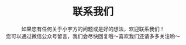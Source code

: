 ---
title : "联系我们"
subtitle : "如果您有任何关于小宇方的问题或是好的想法，欢迎联系我们！<br>
您可以通过微信公众号留言，我们会尽快回复哦～喜欢我们还请多多关注哟～"
contactItem:
# contact Item loop
  - title : "联系人：梁经理"
    icon : "ti-headphone-alt" # themify icon pack : https://themify.me/themify-icons
    list:
      - listItem : "177 1735 4212"
        
    # contact Item loop
  - title : "微信公众号"
    icon : "ti-email" # themify icon pack : https://themify.me/themify-icons
    list:
      - listItem : "sututech"
        
    # contact Item loop
  - title : "地址"
    icon : "ti-location-pin" # themify icon pack : https://themify.me/themify-icons
    list:
      - listItem : "上海市杨浦区国康路100号上海国际设计中心2202"
---